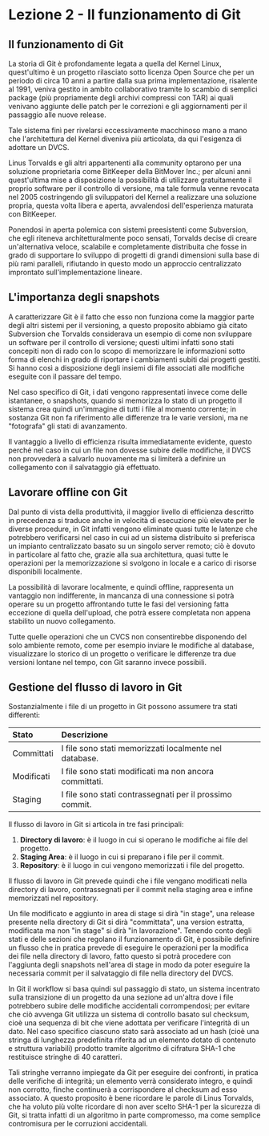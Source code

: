 # Lezione 2 - Il funzionamento di Git

## Il funzionamento di Git

La storia di Git è profondamente legata a quella del Kernel Linux, quest'ultimo è un progetto rilasciato sotto licenza Open Source che per un periodo di circa 10 anni a partire dalla sua prima implementazione, risalente al 1991, veniva gestito in ambito collaborativo tramite lo scambio di semplici package (più propriamente degli archivi compressi con TAR) ai quali venivano aggiunte delle patch per le correzioni e gli aggiornamenti per il passaggio alle nuove release.

Tale sistema finì per rivelarsi eccessivamente macchinoso mano a mano che l'architettura del Kernel diveniva più articolata, da qui l'esigenza di adottare un DVCS.

Linus Torvalds e gli altri appartenenti alla community optarono per una soluzione proprietaria come BitKeeper della BitMover Inc.; per alcuni anni quest'ultima mise a disposizione la possibilità di utilizzare gratuitamente il proprio software per il controllo di versione, ma tale formula venne revocata nel 2005 costringendo gli sviluppatori del Kernel a realizzare una soluzione propria, questa volta libera e aperta, avvalendosi dell'esperienza maturata con BitKeeper.

Ponendosi in aperta polemica con sistemi preesistenti come Subversion, che egli riteneva architetturalmente poco sensati, Torvalds decise di creare un'alternativa veloce, scalabile e completamente distribuita che fosse in grado di supportare lo sviluppo di progetti di grandi dimensioni sulla base di più rami paralleli, rifiutando in questo modo un approccio centralizzato improntato sull'implementazione lineare.

## L'importanza degli snapshots

A caratterizzare Git è il fatto che esso non funziona come la maggior parte degli altri sistemi per il versioning, a questo proposito abbiamo già citato Subversion che Torvalds considerava un esempio di come non sviluppare un software per il controllo di versione; questi ultimi infatti sono stati concepiti non di rado con lo scopo di memorizzare le informazioni sotto forma di elenchi in grado di riportare i cambiamenti subiti dai progetti gestiti. Si hanno così a disposizione degli insiemi di file associati alle modifiche eseguite con il passare del tempo.

Nel caso specifico di Git, i dati vengono rappresentati invece come delle istantanee, o snapshots, quando si memorizza lo stato di un progetto il sistema crea quindi un'immagine di tutti i file al momento corrente; in sostanza Git non fa riferimento alle differenze tra le varie versioni, ma ne "fotografa" gli stati di avanzamento.

Il vantaggio a livello di efficienza risulta immediatamente evidente, questo perché nel caso in cui un file non dovesse subire delle modifiche, il DVCS non provvederà a salvarlo nuovamente ma si limiterà a definire un collegamento con il salvataggio già effettuato.

## Lavorare offline con Git

Dal punto di vista della produttività, il maggior livello di efficienza descritto in precedenza si traduce anche in velocità di esecuzione più elevate per le diverse procedure, in Git infatti vengono eliminate quasi tutte le latenze che potrebbero verificarsi nel caso in cui ad un sistema distribuito si preferisca un impianto centralizzato basato su un singolo server remoto; ciò è dovuto in particolare al fatto che, grazie alla sua architettura, quasi tutte le operazioni per la memorizzazione si svolgono in locale e a carico di risorse disponibili localmente.

La possibilità di lavorare localmente, e quindi offline, rappresenta un vantaggio non indifferente, in mancanza di una connessione si potrà operare su un progetto affrontando tutte le fasi del versioning fatta eccezione di quella dell'upload, che potrà essere completata non appena stabilito un nuovo collegamento.

Tutte quelle operazioni che un CVCS non consentirebbe disponendo del solo ambiente remoto, come per esempio inviare le modifiche al database, visualizzare lo storico di un progetto o verificare le differenze tra due versioni lontane nel tempo, con Git saranno invece possibili.

## Gestione del flusso di lavoro in Git

Sostanzialmente i file di un progetto in Git possono assumere tra stati differenti:

| Stato             | Descrizione                        |
| :---------------- | :--------------------------------- |
| Committati        | I file sono stati memorizzati localmente nel database.|
| Modificati        | I file sono stati modificati ma non ancora committati.|
| Staging           | I file sono stati contrassegnati per il prossimo commit.|

Il flusso di lavoro in Git si articola in tre fasi principali:

1. **Directory di lavoro**: è il luogo in cui si operano le modifiche ai file del progetto.
2. **Staging Area**: è il luogo in cui si preparano i file per il commit.
3. **Repository**: è il luogo in cui vengono memorizzati i file del progetto.

Il flusso di lavoro in Git prevede quindi che i file vengano modificati nella directory di lavoro, contrassegnati per il commit nella staging area e infine memorizzati nel repository.

Un file modificato e aggiunto in area di stage si dirà "in stage", una release presente nella directory di Git si dirà "committata", una version estratta, modificata ma non "in stage" si dirà "in lavorazione". Tenendo conto degli stati e delle sezioni che regolano il funzionamento di Git, è possibile definire un flusso che in pratica prevede di eseguire le operazioni per la modifica dei file nella directory di lavoro, fatto questo si potrà procedere con l'aggiunta degli snapshots nell'area di stage in modo da poter eseguire la necessaria commit per il salvataggio di file nella directory del DVCS.

In Git il workflow si basa quindi sul passaggio di stato, un sistema incentrato sulla transizione di un progetto da una sezione ad un'altra dove i file potrebbero subire delle modifiche accidentali corrompendosi; per evitare che ciò avvenga Git utilizza un sistema di controllo basato sul checksum, cioè una sequenza di bit che viene adottata per verificare l'integrità di un dato. Nel caso specifico ciascuno stato sarà associato ad un hash (cioè una stringa di lunghezza predefinita riferita ad un elemento dotato di contenuto e struttura variabili) prodotto tramite algoritmo di cifratura SHA-1 che restituisce stringhe di 40 caratteri.

Tali stringhe verranno impiegate da Git per eseguire dei confronti, in pratica delle verifiche di integrità; un elemento verrà considerato integro, e quindi non corrotto, finche continuerà a corrispondere al checksum ad esso associato. A questo proposito è bene ricordare le parole di Linus Torvalds, che ha voluto più volte ricordare di non aver scelto SHA-1 per la sicurezza di Git, si tratta infatti di un algoritmo in parte compromesso, ma come semplice contromisura per le corruzioni accidentali.
